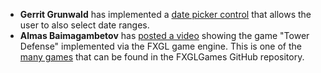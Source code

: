 - **Gerrit Grunwald** has implemented a [date picker control](https://harmoniccode.blogspot.com/2021/12/dateranger.html) that allows the user to also select date ranges.
- **Almas Baimagambetov** has [posted a video](https://www.youtube.com/watch?v=PKKF62VGVm8) showing the game "Tower Defense" implemented via the FXGL game engine. This is one of the [many games](https://github.com/AlmasB/FXGLGames) that can be found in the FXGLGames GitHub repository.